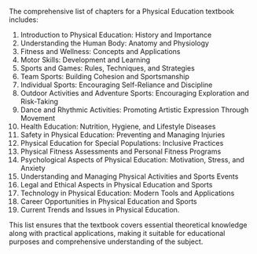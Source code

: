 The comprehensive list of chapters for a Physical Education textbook includes:

1. Introduction to Physical Education: History and Importance
2. Understanding the Human Body: Anatomy and Physiology
3. Fitness and Wellness: Concepts and Applications
4. Motor Skills: Development and Learning
5. Sports and Games: Rules, Techniques, and Strategies
6. Team Sports: Building Cohesion and Sportsmanship
7. Individual Sports: Encouraging Self-Reliance and Discipline
8. Outdoor Activities and Adventure Sports: Encouraging Exploration and Risk-Taking
9. Dance and Rhythmic Activities: Promoting Artistic Expression Through Movement
10. Health Education: Nutrition, Hygiene, and Lifestyle Diseases
11. Safety in Physical Education: Preventing and Managing Injuries
12. Physical Education for Special Populations: Inclusive Practices
13. Physical Fitness Assessments and Personal Fitness Programs
14. Psychological Aspects of Physical Education: Motivation, Stress, and Anxiety
15. Understanding and Managing Physical Activities and Sports Events
16. Legal and Ethical Aspects in Physical Education and Sports
17. Technology in Physical Education: Modern Tools and Applications
18. Career Opportunities in Physical Education and Sports
19. Current Trends and Issues in Physical Education.

This list ensures that the textbook covers essential theoretical knowledge along with practical applications, making it suitable for educational purposes and comprehensive understanding of the subject.
